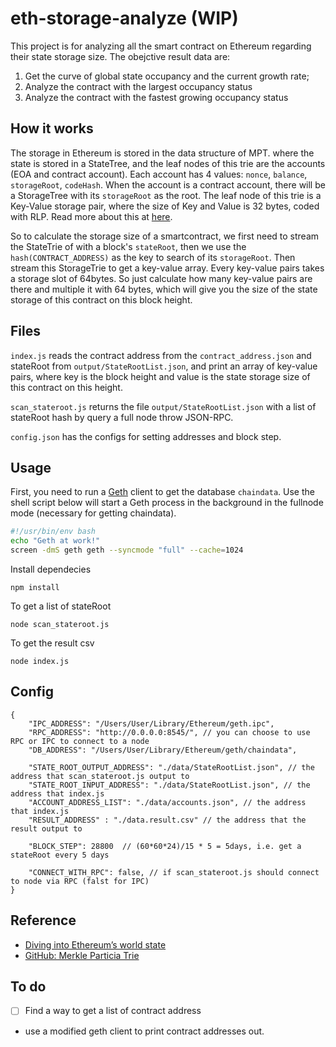 # eth-storage-analyze (WIP)

 This project is for analyzing all the smart contract on Ethereum regarding their state storage size. The obejctive result data are:

1. Get the curve of global state occupancy and the current growth rate;
2. Analyze the contract with the largest occupancy status
3. Analyze the contract with the fastest growing occupancy status

## How it works

The storage in Ethereum is stored in the data structure of MPT. where the state is stored in a StateTree, and the leaf nodes of this trie are the accounts (EOA and contract account). Each account has 4 values: `nonce`, `balance`, `storageRoot`, `codeHash`.
When the account is a contract account, there will be a StorageTree with its `storageRoot` as the root. The leaf node of this trie is a Key-Value storage pair, where the size of Key and Value is 32 bytes, coded with RLP. Read more about this at [here](https://github.com/ethereum/wiki/wiki/Patricia-Tree).

So to calculate the storage size of a smartcontract, we first need to stream the StateTrie of with a block's `stateRoot`, then we use the `hash(CONTRACT_ADDRESS)` as the key to search of its `storageRoot`. Then stream this StorageTrie to get a key-value array. Every key-value pairs takes a storage slot of 64bytes. So just calculate how many key-value pairs are there and multiple it with 64 bytes, which will give you the size of the state storage of this contract on this block height.

## Files

`index.js` reads the contract address from the `contract_address.json` and stateRoot from `output/StateRootList.json`, and print an array of key-value pairs, where key is the block height and value is the state storage size of this contract on this height.

`scan_stateroot.js` returns the file `output/StateRootList.json` with a list of stateRoot hash by query a full node throw JSON-RPC.

`config.json` has the configs for setting addresses and block step.

## Usage
First, you need to run a [Geth](https://geth.ethereum.org/install/) client to get the database `chaindata`. Use the shell script below will start a Geth process in the background in the fullnode mode (necessary for getting chaindata). 
```bash
#!/usr/bin/env bash
echo "Geth at work!"
screen -dmS geth geth --syncmode "full" --cache=1024
```

Install dependecies
```
npm install
```

To get a list of stateRoot
```
node scan_stateroot.js
```

To get the result csv
```
node index.js
```


## Config

```
{
    "IPC_ADDRESS": "/Users/User/Library/Ethereum/geth.ipc",
    "RPC_ADDRESS": "http://0.0.0.0:8545/", // you can choose to use RPC or IPC to connect to a node
    "DB_ADDRESS": "/Users/User/Library/Ethereum/geth/chaindata",

    "STATE_ROOT_OUTPUT_ADDRESS": "./data/StateRootList.json", // the address that scan_stateroot.js output to
    "STATE_ROOT_INPUT_ADDRESS": "./data/StateRootList.json", // the address that index.js 
    "ACCOUNT_ADDRESS_LIST": "./data/accounts.json", // the address that index.js 
    "RESULT_ADDRESS" : "./data.result.csv" // the address that the result output to

    "BLOCK_STEP": 28800  // (60*60*24)/15 * 5 = 5days, i.e. get a stateRoot every 5 days

    "CONNECT_WITH_RPC": false, // if scan_stateroot.js should connect to node via RPC (falst for IPC)
}
```

## Reference
* [Diving into Ethereum’s world state](https://medium.com/cybermiles/diving-into-ethereums-world-state-c893102030ed)
* [GitHub: Merkle Particia Trie](https://github.com/ethereumjs/merkle-patricia-tree)


## To do

- [ ] Find a way to get a list of contract address
* use a modified geth client to print contract addresses out.